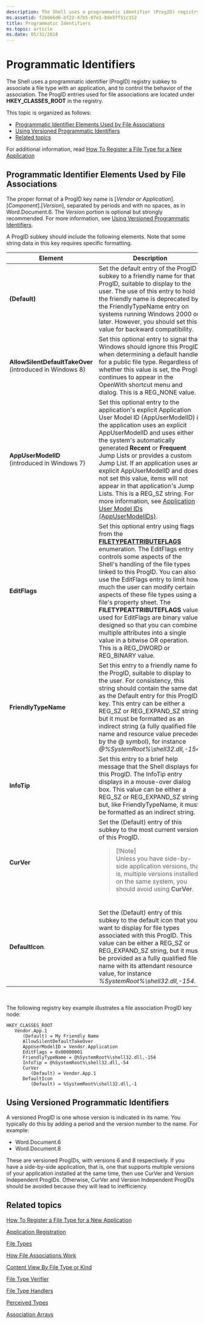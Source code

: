 ```yaml
---
description: The Shell uses a programmatic identifier (ProgID) registry subkey to associate a file type with an application, and to control the behavior of the association.
ms.assetid: f2b666d6-bf22-47b5-87e1-8de5ff51c152
title: Programmatic Identifiers
ms.topic: article
ms.date: 05/31/2018
---
```


# Programmatic Identifiers

The Shell uses a programmatic identifier (ProgID) registry subkey to associate a file type with an application, and to control the behavior of the association. The ProgID entries used for file associations are located under **HKEY\_CLASSES\_ROOT** in the registry.

This topic is organized as follows:

-   [Programmatic Identifier Elements Used by File Associations](#programmatic-identifier-elements-used-by-file-associations)
-   [Using Versioned Programmatic Identifiers](#using-versioned-programmatic-identifiers)
-   [Related topics](#related-topics)

For additional information, read [How To Register a File Type for a New Application](how-to-register-a-file-type-for-a-new-application.md)

## Programmatic Identifier Elements Used by File Associations

The proper format of a ProgID key name is \[*Vendor or Application*\].\[*Component*\].\[*Version*\], separated by periods and with no spaces, as in Word.Document.6. The *Version* portion is optional but strongly recommended. For more information, see [Using Versioned Programmatic Identifiers](#using-versioned-programmatic-identifiers).

A ProgID subkey should include the following elements. Note that some string data in this key requires specific formatting.



<table>
<colgroup>
<col style="width: 50%" />
<col style="width: 50%" />
</colgroup>
<thead>
<tr class="header">
<th>Element</th>
<th>Description</th>
</tr>
</thead>
<tbody>
<tr class="odd">
<td><strong>(Default)</strong></td>
<td>Set the default entry of the ProgID subkey to a friendly name for that ProgID, suitable to display to the user. The use of this entry to hold the friendly name is deprecated by the FriendlyTypeName entry on systems running Windows 2000 or later. However, you should set this value for backward compatibility.<br/></td>
</tr>
<tr class="even">
<td><strong>AllowSilentDefaultTakeOver</strong> (introduced in Windows 8)</td>
<td>Set this optional entry to signal that Windows should ignore this ProgID when determining a default handler for a public file type. Regardless of whether this value is set, the ProgID continues to appear in the OpenWith shortcut menu and dialog. This is a REG_NONE value.</td>
</tr>
<tr class="odd">
<td><strong>AppUserModelID</strong> (introduced in Windows 7)</td>
<td>Set this optional entry to the application's explicit Application User Model ID (AppUserModelID) if the application uses an explicit AppUserModelID and uses either the system's automatically generated <strong>Recent</strong> or <strong>Frequent</strong> Jump Lists or provides a custom Jump List. If an application uses an explicit AppUserModelID and does not set this value, items will not appear in that application's Jump Lists. This is a REG_SZ string. For more information, see <a href="appids.md">Application User Model IDs (AppUserModelIDs)</a>.<br/></td>
</tr>
<tr class="even">
<td><strong>EditFlags</strong></td>
<td>Set this optional entry using flags from the <a href="/windows/desktop/api/Shlwapi/ne-shlwapi-filetypeattributeflags"><strong>FILETYPEATTRIBUTEFLAGS</strong></a> enumeration. The EditFlags entry controls some aspects of the Shell's handling of the file types linked to this ProgID. You can also use the EditFlags entry to limit how much the user can modify certain aspects of these file types using a file's property sheet. The <strong>FILETYPEATTRIBUTEFLAGS</strong> values used for EditFlags are binary values designed so that you can combine multiple attributes into a single value in a bitwise OR operation. This is a REG_DWORD or REG_BINARY value.<br/></td>
</tr>
<tr class="odd">
<td><strong>FriendlyTypeName</strong></td>
<td>Set this entry to a friendly name for the ProgID, suitable to display to the user. For consistency, this string should contain the same data as the Default entry for this ProgID key. This entry can be either a REG_SZ or REG_EXPAND_SZ string, but it must be formatted as an indirect string (a fully qualified file name and resource value preceded by the @ symbol), for instance <em>@%SystemRoot%\shell32.dll,-154</em>.<br/></td>
</tr>
<tr class="even">
<td><strong>InfoTip</strong></td>
<td>Set this entry to a brief help message that the Shell displays for this ProgID. The InfoTip entry displays in a mouse-over dialog box. This value can be either a REG_SZ or REG_EXPAND_SZ string but, like FriendlyTypeName, it must be formatted as an indirect string.<br/></td>
</tr>
<tr class="odd">
<td><strong>CurVer</strong></td>
<td>Set the (Default) entry of this subkey to the most current version of this ProgID.<br/>
<blockquote>
[!Note]<br />
Unless you have side-by-side application versions, that is, multiple versions installed on the same system, you should avoid using <strong>CurVer</strong>.
</blockquote>
<br/></td>
</tr>
<tr class="even">
<td><strong>DefaultIcon</strong>.</td>
<td>Set the (Default) entry of this subkey to the default icon that you want to display for file types associated with this ProgID. This value can be either a REG_SZ or REG_EXPAND_SZ string, but it must be provided as a fully qualified file name with its attendant resource value, for instance <em>%SystemRoot%\shell32.dll,-154</em>.<br/></td>
</tr>
</tbody>
</table>



 

The following registry key example illustrates a file association ProgID key node:

```
HKEY_CLASSES_ROOT
   Vendor.App.1
      (Default) = My Friendly Name
      AllowSilentDefaultTakeOver
      AppUserModelID = Vendor.Application
      EditFlags = 0x00000001
      FriendlyTypeName = @%SystemRoot%\shell32.dll,-154
      InfoTip = @%SystemRoot%\shell32.dll,-54
      CurVer
         (Default) = Vendor.App.1
      DefaultIcon
         (Default) = %SystemRoot%\shell32.dll,-1
```

## Using Versioned Programmatic Identifiers

A versioned ProgID is one whose version is indicated in its name. You typically do this by adding a period and the version number to the name. For example:

-   Word.Document.6
-   Word.Document.8

These are versioned ProgIDs, with versions 6 and 8 respectively. If you have a side-by-side application, that is, one that supports multiple versions of your application installed at the same time, then use CurVer and Version Independent ProgIDs. Otherwise, CurVer and Version Independent ProgIDs should be avoided because they will lead to inefficiency.

## Related topics

<dl> <dt>

[How To Register a File Type for a New Application](how-to-register-a-file-type-for-a-new-application.md)
</dt> <dt>

[Application Registration](app-registration.md)
</dt> <dt>

[File Types](fa-file-types.md)
</dt> <dt>

[How File Associations Work](fa-how-work.md)
</dt> <dt>

[Content View By File Type or Kind](prophand-content-view.md)
</dt> <dt>

[File Type Verifier](file-type-verifier.md)
</dt> <dt>

[File Type Handlers](fa-file-extensions.md)
</dt> <dt>

[Perceived Types](fa-perceivedtypes.md)
</dt> <dt>

[Association Arrays](fa-associationarray.md)
</dt> </dl>

 

 




